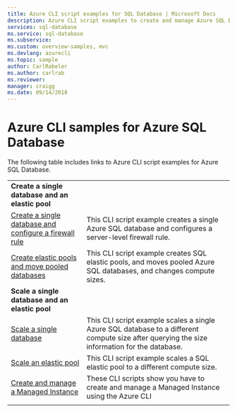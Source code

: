 ```yaml
---
title: Azure CLI script examples for SQL Database | Microsoft Docs
description: Azure CLI script examples to create and manage Azure SQL Database servers, elastic pools, databases, and firewalls. 
services: sql-database
ms.service: sql-database
ms.subservice: 
ms.custom: overview-samples, mvc
ms.devlang: azurecli
ms.topic: sample
author: CarlRabeler
ms.author: carlrab
ms.reviewer:
manager: craigg
ms.date: 09/14/2018
---
```


# Azure CLI samples for Azure SQL Database

The following table includes links to Azure CLI script examples for Azure SQL Database.

| |  |
|---|---|
|**Create a single database and an elastic pool**||
| [Create a single database and configure a firewall rule](scripts/sql-database-create-and-configure-database-cli.md?toc=%2fcli%2fazure%2ftoc.json) | This CLI script example creates a single Azure SQL database and configures a server-level firewall rule. |
| [Create elastic pools and move pooled databases](scripts/sql-database-move-database-between-pools-cli.md?toc=%2fcli%2fazure%2ftoc.json) | This CLI script example creates SQL elastic pools, and moves pooled Azure SQL databases, and changes compute sizes.|
|**Scale a single database and an elastic pool**||
| [Scale a single database](scripts/sql-database-monitor-and-scale-database-cli.md?toc=%2fcli%2fazure%2ftoc.json) | This CLI script example scales a single Azure SQL database to a different compute size after querying the size information for the database. |
| [Scale an elastic pool](scripts/sql-database-scale-pool-cli.md?toc=%2fcli%2fazure%2ftoc.json) | This CLI script example scales a SQL elastic pool to a different compute size.  |
| [Create and manage a Managed Instance](https://medium.com/azure-sqldb-managed-instance/working-with-sql-managed-instance-using-azure-cli-611795fe0b44) | These CLI scripts show you have to create and manage a Managed Instance using the Azure CLI |
|||

